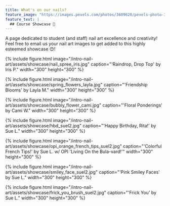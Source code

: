 ```yaml
---
title: What's on our nails?
feature_image: "https://images.pexels.com/photos/3609620/pexels-photo-3609620.jpeg?auto=compress&cs=tinysrgb&dpr=1&w=500"
feature_text: |
  ## Course Showcase 📸
---
```


A page dedicated to student (and staff) nail art excellence and creativity! Feel free to email us your nail art images to get added to this highly esteemed showcase 😊!

{% include figure.html image="/intro-nail-art/assets/showcase/nail_spree_iris.jpg" caption="'Raindrop, Drop Top' by Iris P." width="300" height="300" %}

{% include figure.html image="/intro-nail-art/assets/showcase/spring_flowers_layla.jpg" caption="'Friendship Blooms' by Layla M." width="300" height="300" %}

{% include figure.html image="/intro-nail-art/assets/showcase/bubbly_flower_cami.jpg" caption="'Floral Ponderings' by Cami W." width="300" height="300" %}

{% include figure.html image="/intro-nail-art/assets/showcase/hbd_suel2.jpg" caption="'Happy Birthday, Rita!' by Sue L." width="300" height="300" %}

{% include figure.html image="/intro-nail-art/assets/showcase/opi_orange_french_tips_suel2.jpg" caption="'Colorful French Tips!' by Sue L. w/ OPI 'Living On the Bula-vard!'" width="300" height="300" %}

{% include figure.html image="/intro-nail-art/assets/showcase/smiley_face_suel2.jpg" caption="'Pink Smiley Faces' by Sue L." width="300" height="300" %}

{% include figure.html image="/intro-nail-art/assets/showcase/frick_you_brush_suel2.jpg" caption="'Frick You' by Sue L." width="300" height="300" %}
